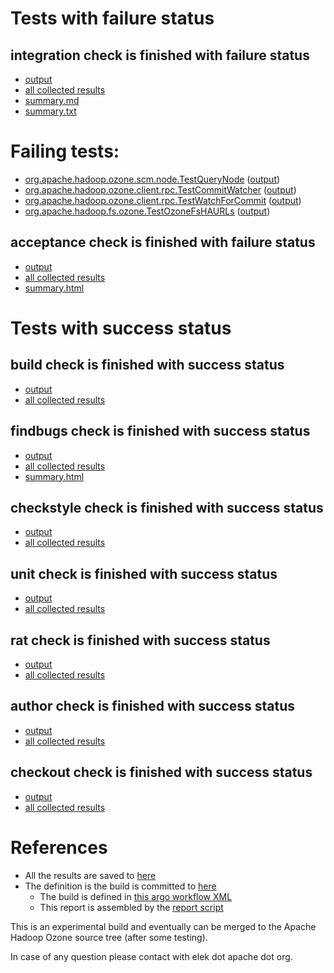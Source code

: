 # Tests with failure status

## integration check is finished with failure status

   * [output](https://raw.githubusercontent.com/elek/ozone-ci-q4/master/trunk/trunk-nightly-20191002-p7fms/integration/output.log)
   * [all collected results](https://github.com/elek/ozone-ci-q4/tree/master/trunk/trunk-nightly-20191002-p7fms/integration)
   * [summary.md](https://github.com/elek/ozone-ci-q4/tree/master/trunk/trunk-nightly-20191002-p7fms/integration/summary.md)
   * [summary.txt](https://github.com/elek/ozone-ci-q4/tree/master/trunk/trunk-nightly-20191002-p7fms/integration/summary.txt)

# Failing tests: 

 * [org.apache.hadoop.ozone.scm.node.TestQueryNode](hadoop-ozone/integration-test/org.apache.hadoop.ozone.scm.node.TestQueryNode.txt) ([output](hadoop-ozone/integration-test/org.apache.hadoop.ozone.scm.node.TestQueryNode-output.txt))
 * [org.apache.hadoop.ozone.client.rpc.TestCommitWatcher](hadoop-ozone/integration-test/org.apache.hadoop.ozone.client.rpc.TestCommitWatcher.txt) ([output](hadoop-ozone/integration-test/org.apache.hadoop.ozone.client.rpc.TestCommitWatcher-output.txt))
 * [org.apache.hadoop.ozone.client.rpc.TestWatchForCommit](hadoop-ozone/integration-test/org.apache.hadoop.ozone.client.rpc.TestWatchForCommit.txt) ([output](hadoop-ozone/integration-test/org.apache.hadoop.ozone.client.rpc.TestWatchForCommit-output.txt))
 * [org.apache.hadoop.fs.ozone.TestOzoneFsHAURLs](hadoop-ozone/ozonefs/org.apache.hadoop.fs.ozone.TestOzoneFsHAURLs.txt) ([output](hadoop-ozone/ozonefs/org.apache.hadoop.fs.ozone.TestOzoneFsHAURLs-output.txt))

## acceptance check is finished with failure status

   * [output](https://raw.githubusercontent.com/elek/ozone-ci-q4/master/trunk/trunk-nightly-20191002-p7fms/acceptance/output.log)
   * [all collected results](https://github.com/elek/ozone-ci-q4/tree/master/trunk/trunk-nightly-20191002-p7fms/acceptance)
   * [summary.html](https://elek.github.io/ozone-ci-q4/trunk/trunk-nightly-20191002-p7fms/acceptance/summary.html)



# Tests with success status

## build check is finished with success status

   * [output](https://raw.githubusercontent.com/elek/ozone-ci-q4/master/trunk/trunk-nightly-20191002-p7fms/build/output.log)
   * [all collected results](https://github.com/elek/ozone-ci-q4/tree/master/trunk/trunk-nightly-20191002-p7fms/build)


## findbugs check is finished with success status

   * [output](https://raw.githubusercontent.com/elek/ozone-ci-q4/master/trunk/trunk-nightly-20191002-p7fms/findbugs/output.log)
   * [all collected results](https://github.com/elek/ozone-ci-q4/tree/master/trunk/trunk-nightly-20191002-p7fms/findbugs)
   * [summary.html](https://elek.github.io/ozone-ci-q4/trunk/trunk-nightly-20191002-p7fms/findbugs/summary.html)


## checkstyle check is finished with success status

   * [output](https://raw.githubusercontent.com/elek/ozone-ci-q4/master/trunk/trunk-nightly-20191002-p7fms/checkstyle/output.log)
   * [all collected results](https://github.com/elek/ozone-ci-q4/tree/master/trunk/trunk-nightly-20191002-p7fms/checkstyle)


## unit check is finished with success status

   * [output](https://raw.githubusercontent.com/elek/ozone-ci-q4/master/trunk/trunk-nightly-20191002-p7fms/unit/output.log)
   * [all collected results](https://github.com/elek/ozone-ci-q4/tree/master/trunk/trunk-nightly-20191002-p7fms/unit)


## rat check is finished with success status

   * [output](https://raw.githubusercontent.com/elek/ozone-ci-q4/master/trunk/trunk-nightly-20191002-p7fms/rat/output.log)
   * [all collected results](https://github.com/elek/ozone-ci-q4/tree/master/trunk/trunk-nightly-20191002-p7fms/rat)


## author check is finished with success status

   * [output](https://raw.githubusercontent.com/elek/ozone-ci-q4/master/trunk/trunk-nightly-20191002-p7fms/author/output.log)
   * [all collected results](https://github.com/elek/ozone-ci-q4/tree/master/trunk/trunk-nightly-20191002-p7fms/author)


## checkout check is finished with success status

   * [output](https://raw.githubusercontent.com/elek/ozone-ci-q4/master/trunk/trunk-nightly-20191002-p7fms/checkout/output.log)
   * [all collected results](https://github.com/elek/ozone-ci-q4/tree/master/trunk/trunk-nightly-20191002-p7fms/checkout)




# References

 * All the results are saved to [here](https://github.com/elek/ozone-ci-q4/tree/master/trunk/trunk-nightly-20191002-p7fms/)
 * The definition is the build is committed to [here](https://github.com/elek/argo-ozone)
    * The build is defined in [this argo workflow XML](https://github.com/elek/argo-ozone/blob/master/ozone-build.yaml)
    * This report is assembled by the [report script](https://github.com/elek/argo-ozone/blob/master/scripts/report.sh)

This is an experimental build and eventually can be merged to the Apache Hadoop Ozone source tree (after some testing).

In case of any question please contact with elek dot apache dot org.
